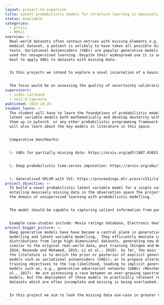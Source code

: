 ```yaml
---
layout: project-to-supervise
title: Latent probabilistic models for structure learning in massively missing data
status: Available
categories:
  - prtiii
  - MPhil
overview: >-
  Real-world datasets often contain entries with missing elements e.g. in a
  medical dataset, a patient is unlikely to have taken all possible diagnostic
  tests. Variational Autoencoders (VAEs) are popular generative models often
  used for unsupervised learning. Despite their widespread use it is unclear how
  best to apply VAEs to datasets with missing data.


  I﻿n this projects we intend to explore a novel incarnation of a Gaussian process latent variables which can work seamlessly with missing data, the architecture would include a pointNet encoder which will encode every partial data point as a set with indicator variables (capturing the dimension identity) and a classical Gaussian process decoder.


  T﻿he focus would be on assessing the quality of uncertainty calibration, structure learning in latent space, and reconstruction quality on previously unseen data.
supervisors:
  - vidhi-lalchand
  - neil-d-lawrence
published: 2022-10-24
student_learn: >-
  T﻿he student will have to learn the foundations of probabilistic modelling and
  latent variable models both mathematically and develop dexterity with coding
  them up in pytorch  or any other probabilistic programming framework. They
  will also learn about the key models in literature in this space.


  C﻿omparative benchmarks: 


  \-﻿ VAEs for partially missing data: https://arxiv.org/pdf/1807.03653.pdf


  \- Deep probabilistic time-series imputation: https://arxiv.org/abs/1907.04155  


  \-﻿ Generalised GPLVM with SVI: https://proceedings.mlr.press/v151/lalchand22a.html
project_objective: >-
  T﻿o build a novel probabilistic latent variable model for a single case-study
  entailing massively missing data in the observation space The project is in
  the domain of unsupervised learning with probabilistic modelling. 


  T﻿he model should be capable to capturing salient information from partially observed vectors in data space and render these high-dimensional vectors in a low-dimensional manifold capturing the key axis of variations - this should lead to clustering of similar observations in a visualisable latent space. 


  E﻿xample case-studies include: Movie ratings database, Electronic health records (mixed data type)
project_bigger_picture: >-
  Deep generative models have have become a central plank in generative
  modelling and latent variable modelling,  They efficiently emulate complex
  distributions from large high-dimensional datasets, generating new data points
  similar to the original real-world data, post training (Kingma and Welling,
  2014; Rezende and Mohamed, 2015; Li et al., 2018). So far, the main focus in
  the literature is to enrich the prior or posterior of explicit generative
  models such as variational autoencoders (VAEs); or to propose alternative
  training objectives to the log-likelihood, leading to implicit generative
  models such as, e.g., generative adversarial networks (GANs) (Mescheder et
  al., 2017). We are witnessing a race between an ever-growing spectrum of VAE
  models, but the deployment of these models to practically relevant real-world
  datasets which are often incomplete and missing is being overlooked. 


  In this project we aim to look the missing data use-case in greater detail and propose a novel formulation which combines point nets, indicator variables and Gaussian processes.
---
```


